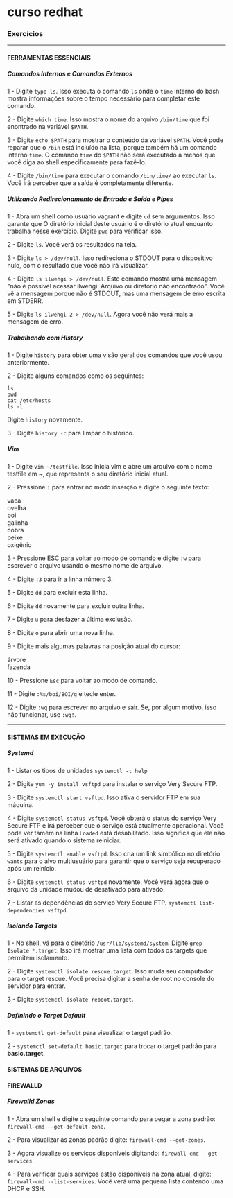 # curso redhat

### Exercícios

----
#### FERRAMENTAS ESSENCIAIS

##### Comandos Internos e Comandos Externos

1 - Digite ```type ls```. Isso executa o comando ```ls``` onde o ```time``` interno do bash
mostra informações sobre o tempo necessário para completar este comando.

2 - Digite ```which time```. Isso mostra o nome do arquivo ```/bin/time``` que foi enontrado na variável ```$PATH```.

3 - Digite ```echo $PATH``` para mostrar o conteúdo da variável ```$PATH```. Você pode reparar que o ```/bin``` está incluído na lista, porque também há um comando interno ```time```.
O comando ```time``` do ```$PATH``` não será executado a menos que você diga ao shell especificamente para fazê-lo.

4 - Digite ```/bin/time``` para executar o comando ```/bin/time/``` ao executar ```ls```. Você irá perceber que a saída é completamente diferente.



##### Utilizando Redirecionamento de Entrada e Saída e Pipes

1 - Abra um shell como usuário vagrant e digite ```cd``` sem argumentos. Isso garante que
O diretório inicial deste usuário é o diretório atual enquanto trabalha nesse
exercício. Digite ```pwd``` para verificar isso.

2 - Digite ```ls```. Você verá os resultados na tela.

3 - Digite ```ls > /dev/null```. Isso redireciona o STDOUT para o dispositivo nulo, com o resultado que você não irá visualizar.

4 - Digite ```ls ilwehgi > /dev/null```. Este comando mostra uma mensagem "não é possível acessar ilwehgi: Arquivo ou diretório não encontrado". Você vê a mensagem porque não é STDOUT, mas uma
mensagem de erro escrita em STDERR.

5 - Digite ```ls ilwehgi 2 > /dev/null```. Agora você não verá mais a mensagem de erro.


##### Trabalhando com History

1 - Digite ```history``` para obter uma visão geral dos comandos que você usou anteriormente.

2 - Digite alguns comandos como os seguintes:
    
```ls``` <br>
```pwd``` <br>
```cat /etc/hosts``` <br>
```ls -l``` <br>
    
   Digite ```history``` novamente.

3 - Digite ```history -c``` para limpar o histórico.


##### Vim

1 - Digite ```vim ~/testfile```. Isso inicia vim e abre um arquivo com o nome testfile em ~, que representa o seu diretório inicial atual.

2 - Pressione ```i``` para entrar no modo inserção e digite o seguinte texto:

vaca <br>
ovelha <br>
boi <br>
galinha <br>
cobra <br>
peixe <br>
oxigênio <br>

3 - Pressione ESC para voltar ao modo de comando e digite ```:w``` para escrever o arquivo usando o mesmo nome de arquivo.

4 - Digite ```:3``` para ir a linha número 3.

5 - Digite ```dd``` para excluir esta linha.

6 - Digite ```dd``` novamente para excluir outra linha.

7 - Digite ```u``` para desfazer a última exclusão.

8 - Digite ```o``` para abrir uma nova linha.

9 - Digite mais algumas palavras na posição atual do cursor:

árvore <br>
fazenda <br>

10 - Pressione ```Esc``` para voltar ao modo de comando.

11 - Digite ```:%s/boi/BOI/g``` e tecle enter.

12 - Digite ```:wq``` para escrever no arquivo e sair. Se, por algum motivo, isso não funcionar, use ```:wq!```.


----
#### SISTEMAS EM EXECUÇÃO

##### Systemd

1 - Listar os tipos de unidades
```systemctl -t help```

2 - Digite ```yum -y install vsftpd``` para instalar o serviço Very Secure FTP.

3 - Digite ```systemctl start vsftpd```. Isso ativa o servidor FTP em sua máquina.

4 - Digite ```systemctl status vsftpd```. Você obterá o status do serviço Very Secure FTP e irá perceber que o serviço está atualmente operacional. Você pode ver tamém na linha ```Loaded``` está desabilitado. Isso significa que ele não será ativado quando o sistema reiniciar.

5 - Digite ```systemctl enable vsftpd```. Isso cria um link simbólico no diretório ```wants``` para o alvo multiusuário para garantir que o serviço seja recuperado após um reinício.

6 - Digite ```systemctl status vsftpd``` novamente. Você verá agora que o arquivo da unidade mudou de desativado para ativado.

7 - Listar as dependências do serviço Very Secure FTP. ```systemctl list-dependencies vsftpd```.


##### Isolando Targets

1 - No shell, vá para o diretório ```/usr/lib/systemd/system```. Digite ```grep Isolate *.target```. Isso irá mostrar uma lista com todos os targets que permitem isolamento.

2 - Digite ```systemctl isolate rescue.target```. Isso muda seu computador para o target rescue. Você precisa digitar a senha de root no console do servidor para entrar.

3 - Digite ```systemctl isolate reboot.target```.


##### Definindo o Target Default

1 - ```systemctl get-default``` para visualizar o target padrão.

2 - ```systemctl set-default basic.target``` para trocar o target padrão para **basic.target**.


#### SISTEMAS DE ARQUIVOS


#### FIREWALLD

##### Firewalld Zonas

1 - Abra um shell e digite o seguinte comando para pegar a zona padrão: ```firewall-cmd --get-default-zone```.

2 - Para visualizar as zonas padrão digite: ```firewall-cmd --get-zones```.

3 - Agora visualize os serviços disponíveis digitando: ```firewall-cmd --get-services```.

4 - Para verificar quais serviços estão disponíveis na zona atual, digite: ```firewall-cmd --list-services```. Você verá uma pequena lista contendo uma DHCP e SSH.